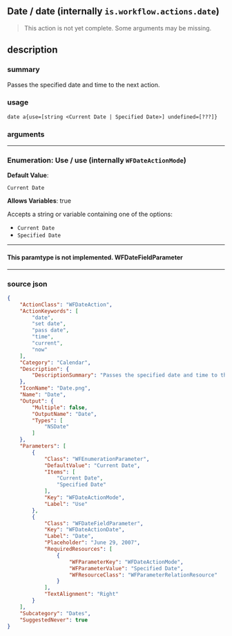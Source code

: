 
## Date / date (internally `is.workflow.actions.date`)

> This action is not yet complete. Some arguments may be missing.


## description

### summary

Passes the specified date and time to the next action.


### usage
```
date a{use=[string <Current Date | Specified Date>] undefined=[???]}
```

### arguments

---

### Enumeration: Use / use (internally `WFDateActionMode`)
**Default Value**:
```
Current Date
```
**Allows Variables**: true



Accepts a string 
or variable
containing one of the options:

- `Current Date`
- `Specified Date`

---

#### This paramtype is not implemented. WFDateFieldParameter

---

### source json

```json
{
	"ActionClass": "WFDateAction",
	"ActionKeywords": [
		"date",
		"set date",
		"pass date",
		"time",
		"current",
		"now"
	],
	"Category": "Calendar",
	"Description": {
		"DescriptionSummary": "Passes the specified date and time to the next action."
	},
	"IconName": "Date.png",
	"Name": "Date",
	"Output": {
		"Multiple": false,
		"OutputName": "Date",
		"Types": [
			"NSDate"
		]
	},
	"Parameters": [
		{
			"Class": "WFEnumerationParameter",
			"DefaultValue": "Current Date",
			"Items": [
				"Current Date",
				"Specified Date"
			],
			"Key": "WFDateActionMode",
			"Label": "Use"
		},
		{
			"Class": "WFDateFieldParameter",
			"Key": "WFDateActionDate",
			"Label": "Date",
			"Placeholder": "June 29, 2007",
			"RequiredResources": [
				{
					"WFParameterKey": "WFDateActionMode",
					"WFParameterValue": "Specified Date",
					"WFResourceClass": "WFParameterRelationResource"
				}
			],
			"TextAlignment": "Right"
		}
	],
	"Subcategory": "Dates",
	"SuggestedNever": true
}
```
